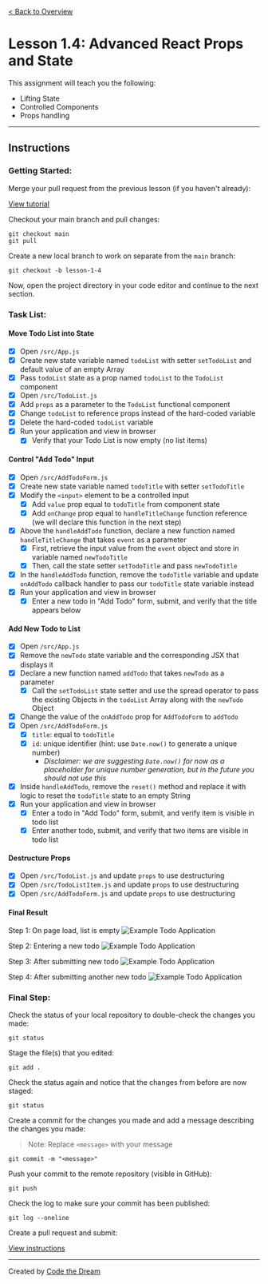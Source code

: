 [< Back to Overview](../../README.md)

# Lesson 1.4: Advanced React Props and State

This assignment will teach you the following:

- Lifting State
- Controlled Components
- Props handling

---

## Instructions

### Getting Started:

Merge your pull request from the previous lesson (if you haven't already):

[View tutorial](https://github.com/Code-the-Dream-School/common-instructions/blob/main/common/how-to-merge.md)

Checkout your main branch and pull changes:

    git checkout main
    git pull

Create a new local branch to work on separate from the `main` branch:

    git checkout -b lesson-1-4

Now, open the project directory in your code editor and continue to the next section.

### Task List:

#### Move Todo List into State

- [x] Open `/src/App.js`
- [x] Create new state variable named `todoList` with setter `setTodoList` and default value of an empty Array
- [x] Pass `todoList` state as a prop named `todoList` to the `TodoList` component
- [x] Open `/src/TodoList.js`
- [x] Add `props` as a parameter to the `TodoList` functional component
- [x] Change `todoList` to reference props instead of the hard-coded variable
- [x] Delete the hard-coded `todoList` variable
- [x] Run your application and view in browser
  - [x] Verify that your Todo List is now empty (no list items)

#### Control "Add Todo" Input

- [x] Open `/src/AddTodoForm.js`
- [x] Create new state variable named `todoTitle` with setter `setTodoTitle`
- [x] Modify the `<input>` element to be a controlled input
  - [x] Add `value` prop equal to `todoTitle` from component state
  - [x] Add `onChange` prop equal to `handleTitleChange` function reference (we will declare this function in the next step)
- [x] Above the `handleAddTodo` function, declare a new function named `handleTitleChange` that takes `event` as a parameter
  - [x] First, retrieve the input value from the `event` object and store in variable named `newTodoTitle`
  - [x] Then, call the state setter `setTodoTitle` and pass `newTodoTitle`
- [x] In the `handleAddTodo` function, remove the `todoTitle` variable and update `onAddTodo` callback handler to pass our `todoTitle` state variable instead
- [x] Run your application and view in browser
  - [x] Enter a new todo in "Add Todo" form, submit, and verify that the title appears below

#### Add New Todo to List

- [x] Open `/src/App.js`
- [x] Remove the `newTodo` state variable and the corresponding JSX that displays it
- [x] Declare a new function named `addTodo` that takes `newTodo` as a parameter
  - [x] Call the `setTodoList` state setter and use the spread operator to pass the existing Objects in the `todoList` Array along with the `newTodo` Object
- [x] Change the value of the `onAddTodo` prop for `AddTodoForm` to `addTodo`
- [x] Open `/src/AddTodoForm.js`
  - [x] `title`: equal to `todoTitle`
  - [x] `id`: unique identifier (hint: use `Date.now()` to generate a unique number)
    - _Disclaimer: we are suggesting `Date.now()` for now as a placeholder for unique number generation, but in the future you should not use this_
- [x] Inside `handleAddTodo`, remove the `reset()` method and replace it with logic to reset the `todoTitle` state to an empty String
- [x] Run your application and view in browser
  - [x] Enter a todo in "Add Todo" form, submit, and verify item is visible in todo list
  - [x] Enter another todo, submit, and verify that two items are visible in todo list

#### Destructure Props

- [x] Open `/src/TodoList.js` and update `props` to use destructuring
- [x] Open `/src/TodoListItem.js` and update `props` to use destructuring
- [x] Open `/src/AddTodoForm.js` and update `props` to use destructuring

#### Final Result

Step 1: On page load, list is empty
![Example Todo Application](../assets/section-1/lesson-1-4/result-1.png)

Step 2: Entering a new todo
![Example Todo Application](../assets/section-1/lesson-1-4/result-2.png)

Step 3: After submitting new todo
![Example Todo Application](../assets/section-1/lesson-1-4/result-3.png)

Step 4: After submitting another new todo
![Example Todo Application](../assets/section-1/lesson-1-4/result-4.png)

### Final Step:

Check the status of your local repository to double-check the changes you made:

    git status

Stage the file(s) that you edited:

    git add .

Check the status again and notice that the changes from before are now staged:

    git status

Create a commit for the changes you made and add a message describing the changes you made:

> Note: Replace `<message>` with your message

    git commit -m "<message>"

Push your commit to the remote repository (visible in GitHub):

    git push

Check the log to make sure your commit has been published:

    git log --oneline

Create a pull request and submit:

[View instructions](https://github.com/Code-the-Dream-School/common-instructions/blob/main/common/how-to-pull-request.md)

---

Created by [Code the Dream](https://www.codethedream.org)
